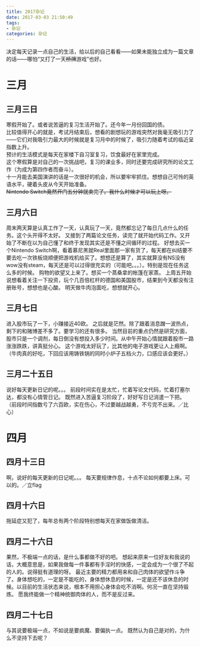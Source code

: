 ```yaml
---
title: 2017杂记
date: 2017-03-03 21:50:49
tags:
- 杂记
categories: 杂记
---
```

决定每天记录一点自己的生活，给以后的自己看看——如果未能独立成为一篇文章的话——哪怕“又打了一天~~桥牌~~游戏”也好。
<!-- more -->
# 三月
## 三月三日
寒假开始了。或者说苦逼的复习生活开始了。还今年一月份回国的债。  
比较值得开心的就是，考试月结束后，想看的剧想玩的游戏突然对我毫无吸引力了——它们对我吸引力最大的时候就是复习月中的时候了，吸引力随着考试的临近呈指数上升。  
预计的生活模式是每天在家楼下自习室复习，饮食最好在家里完成。  
这个寒假算是对自己的一次挑战吧，复习的课业多，同时还要完成研究所的论文工作（为成为第四作者而奋斗）。  
十一月能去美国演讲的话是一次很好的机会，所以要牢牢抓住。想想自己可怜的英语水平，硬着头皮从今天开始准备。  
~~Nintendo Switch竟然开门五分钟就卖完了。我什么时候才可以玩上呀。~~
## 三月六日
周末两天算是认真工作了一天，认真玩了一天，竟然都忘记了每日几点什么的任务。这个头开得不太好。
又接到了两篇论文任务，读完了就开始代码工作。又开始了不断在以为自己懂了和终于发现其实还是不懂之间循环的过程。
好想去买一个Nintendo Switch啊，看着慕尼黑就Real里面那一家有货了，每天都在纠结要不要去吃一次铁板烧顺便把游戏机给买了。想想还是算了，其实就算没有NS没有wow没有steam，每天还是可以过得很充实的（可能吧。。。）。特别是现在任务这么多的时候。
购物的欲望又上来了。想买一个蒸桑拿的帐篷在家蒸。
上周五开始说想看着关注一下投资，玩个几百倍杠杆的德国和美国股市，结果到今天都没有注册账号，想想也是心酸。
明天做牛肉泡面吃，想想就开心。
## 三月七日
进入股市玩了一下，小赚接近40欧。
之后就是茫然。除了跟着消息蹭一波热点，剩下的和赌博差不多了。要学习的还有很多。
当然目前的重点仍然是研究方面，股市只是一个调剂，每日倒没有想投入多少时间。从中午开始心情就跟着股市一路涨涨跌跌，讲真挺分心。
这个游戏太好玩了，比其他的电子游戏更让人上瘾啊。
（牛肉真的好吃，下回应该用铸铁锅的同时小炉子五档火力，口感应该会更好。）
## 三月二十五日
说好每天更新日记的呢。。。
前段时间实在是太忙，忙着写论文代码，忙着打塞尔达，都没有心情管日记。
既然进入苦逼复习阶段了，好好写日记消遣一下把。
（前段时间指数亏了六百欧，实在伤心，不过要越战越勇，不亏完不出来。／比心）
# 四月
## 四月十三日
啊，说好的每天更新的日记呢。。。
每天要规律作息，十点不论如何都要上床。可以的。／立flag
## 四月十六日
拖延症又犯了，每年总有两个阶段特别想每天在家做饭做清洁。
## 四月二十六日
果然，不极端一点的话，是什么事都做不好的吧。
想起来原来一位好友和我说的话，大概意思是，如果我做每一件事都有手淫时的快感，一定会成为一个很了不起的人的。说得挺有道理的呀。
最近主要的精力都用来和自己肉体的欲望作斗争了。身体想吃的，一定是不能吃的，身体想休息的时候，一定是还不该休息的时候。以目前的生活状态来说，根本不用担心身体会吃不消啊。何况一直在坚持锻炼。
愿我终能做一个精神统御肉体的人，而不是反过来。
## 四月二十七日
与其说要极端一点，不如说是要疯魔、要偏执一点。
既然认为自己是对的，为什么不坚持下去呢？